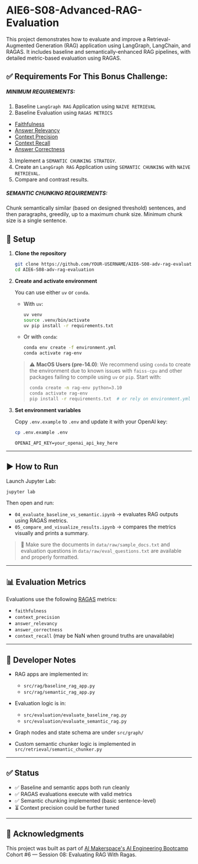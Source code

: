 # AIE6-S08-Advanced-RAG-Evaluation

This project demonstrates how to evaluate and improve a Retrieval-Augmented Generation (RAG) application using LangGraph, LangChain, and RAGAS. It includes baseline and semantically-enhanced RAG pipelines, with detailed metric-based evaluation using RAGAS.

## ✅ Requirements For This Bonus Challenge:
##### **MINIMUM REQUIREMENTS**:

1. Baseline `LangGraph RAG` Application using `NAIVE RETRIEVAL`
2. Baseline Evaluation using `RAGAS METRICS`
  - [Faithfulness](https://docs.ragas.io/en/stable/concepts/metrics/faithfulness.html)
  - [Answer Relevancy](https://docs.ragas.io/en/stable/concepts/metrics/answer_relevance.html)
  - [Context Precision](https://docs.ragas.io/en/stable/concepts/metrics/context_precision.html)
  - [Context Recall](https://docs.ragas.io/en/stable/concepts/metrics/context_recall.html)
  - [Answer Correctness](https://docs.ragas.io/en/stable/concepts/metrics/answer_correctness.html)
3. Implement a `SEMANTIC CHUNKING STRATEGY`.
4. Create an `LangGraph RAG` Application using `SEMANTIC CHUNKING` with `NAIVE RETRIEVAL`.
5. Compare and contrast results.

##### **SEMANTIC CHUNKING REQUIREMENTS**:

Chunk semantically similar (based on designed threshold) sentences, and then paragraphs, greedily, up to a maximum chunk size. Minimum chunk size is a single sentence.


## 🔧 Setup

1. **Clone the repository**

   ```bash
   git clone https://github.com/YOUR-USERNAME/AIE6-S08-adv-rag-evaluation.git
   cd AIE6-S08-adv-rag-evaluation
   ```

2. **Create and activate environment**

   You can use either `uv` or `conda`.

   - With `uv`:
     ```bash
     uv venv
     source .venv/bin/activate
     uv pip install -r requirements.txt
     ```

   - Or with `conda`:
     ```bash
     conda env create -f environment.yml
     conda activate rag-env
     ```
    > ⚠️ **MacOS Users (pre-14.0)**: We recommend using `conda` to create the environment due to known issues with `faiss-cpu` and other packages failing to compile using `uv` or `pip`. Start with:
    >
    > ```bash
    > conda create -n rag-env python=3.10
    > conda activate rag-env
    > pip install -r requirements.txt  # or rely on environment.yml
    > ```

3. **Set environment variables**

   Copy `.env.example` to `.env` and update it with your OpenAI key:

   ```bash
   cp .env.example .env
   ```

   ```
   OPENAI_API_KEY=your_openai_api_key_here
   ```

---

## ▶️ How to Run

Launch Jupyter Lab:

```bash
jupyter lab
```

Then open and run:

- `04_evaluate_baseline_vs_semantic.ipynb` → evaluates RAG outputs using RAGAS metrics.
- `05_compare_and_visualize_results.ipynb` → compares the metrics visually and prints a summary.

> 📂 Make sure the documents in `data/raw/sample_docs.txt` and evaluation questions in `data/raw/eval_questions.txt` are available and properly formatted.

---

## 📊 Evaluation Metrics

Evaluations use the following [RAGAS](https://github.com/explodinggradients/ragas) metrics:

- `faithfulness`
- `context_precision`
- `answer_relevancy`
- `answer_correctness`
- `context_recall` (may be NaN when ground truths are unavailable)

---

## 🧠 Developer Notes

- RAG apps are implemented in:
  - `src/rag/baseline_rag_app.py`
  - `src/rag/semantic_rag_app.py`

- Evaluation logic is in:
  - `src/evaluation/evaluate_baseline_rag.py`
  - `src/evaluation/evaluate_semantic_rag.py`

- Graph nodes and state schema are under `src/graph/`

- Custom semantic chunker logic is implemented in `src/retrieval/semantic_chunker.py`

---

## ✅ Status

- ✅ Baseline and semantic apps both run cleanly
- ✅ RAGAS evaluations execute with valid metrics
- ✅ Semantic chunking implemented (basic sentence-level)
- ⏳ Context precision could be further tuned

---

## 🙌 Acknowledgments

This project was built as part of [AI Makerspace's AI Engineering Bootcamp](https://aimakerspace.io/the-ai-engineering-bootcamp/) Cohort #6 — Session 08: Evaluating RAG With Ragas.

